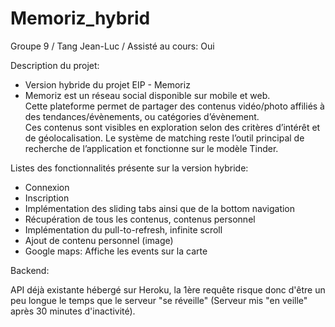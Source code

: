 # Memoriz_hybrid
Groupe 9 / Tang Jean-Luc / Assisté au cours: Oui

Description du projet: 

- Version hybride du projet EIP - Memoriz
- Memoriz est un réseau social disponible sur mobile et web.  
Cette plateforme permet de partager des contenus vidéo/photo affiliés à des tendances/évènements, ou catégories d’évènement.  
Ces contenus sont visibles en exploration selon des critères d’intérêt et de géolocalisation. 
Le système de matching reste l’outil principal de recherche de l’application et fonctionne sur le modèle Tinder.

Listes des fonctionnalités présente sur la version hybride:
- Connexion
- Inscription
- Implémentation des sliding tabs ainsi que de la bottom navigation
- Récupération de tous les contenus, contenus personnel
- Implémentation du pull-to-refresh, infinite scroll
- Ajout de contenu personnel (image)
- Google maps: Affiche les events sur la carte

Backend:

API déjà existante hébergé sur Heroku, la 1ère requête risque donc d'être un peu longue le temps que le serveur "se réveille" (Serveur mis "en veille" après 30 minutes d'inactivité).

